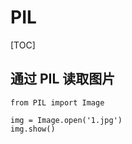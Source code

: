 # PIL

[TOC]

## 通过 PIL 读取图片

```python3
from PIL import Image

img = Image.open('1.jpg')
img.show()
```
